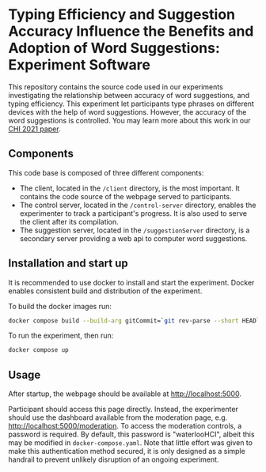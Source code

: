 # Typing Efficiency and Suggestion Accuracy Influence the Benefits and Adoption of Word Suggestions: Experiment Software

This repository contains the source code used in our experiments investigating the relationship between accuracy of word suggestions, and typing efficiency.
This experiment let participants type phrases on different devices with the help of word suggestions. However, the accuracy of the word suggestions is controlled. You may learn more about this work in our [CHI 2021 paper](https://doi.org/10.1145/3411764.3445725).

## Components

This code base is composed of three different components:

- The client, located in the `/client` directory, is the most important. It contains the code source of the webpage served to participants.
- The control server, located in the `/control-server` directory, enables the experimenter to track a participant's progress. It is also used to serve the client after its compilation.
- The suggestion server, located in the `/suggestionServer` directory, is a secondary server providing a web api to computer word suggestions.

## Installation and start up

It is recommended to use docker to install and start the experiment.
Docker enables consistent build and distribution of the experiment.

To build the docker images run:

```sh
docker compose build --build-arg gitCommit=`git rev-parse --short HEAD`
```

To run the experiment, then run:

```sh
docker compose up
```

## Usage

After startup, the webpage should be available at [http://localhost:5000](http://localhost:5000).

Participant should access this page directly. Instead, the experimenter should use the dashboard available from the moderation page, e.g. [http://localhost:5000/moderation](http://localhost:5000/moderation). To access the moderation controls, a password is required. By default, this password is "waterlooHCI", albeit this may be modified in `docker-compose.yaml`. Note that little effort was given to make this authentication method secured, it is only designed as a simple handrail to prevent unlikely disruption of an ongoing experiment.
